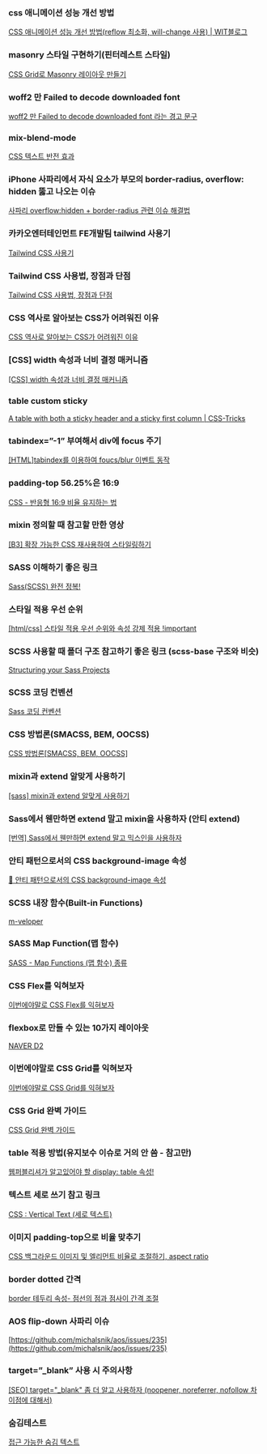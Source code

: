 ### **css 애니메이션 성능 개선 방법**

[CSS 애니메이션 성능 개선 방법(reflow 최소화, will-change 사용) | WIT블로그](https://wit.nts-corp.com/2017/06/05/4571)

### **masonry 스타일 구현하기(핀터레스트 스타일)**

[CSS Grid로 Masonry 레이아웃 만들기](https://marshallku.com/web/tips/css-grid로-masonry-레이아웃-만들기)

### **woff2 만 Failed to decode downloaded font**

[woff2 만 Failed to decode downloaded font 라는 경고 문구](https://velog.io/@bunny/Failed-to-decode-downloaded-font)

### **mix-blend-mode**

[CSS 텍스트 반전 효과](https://studiomeal.com/archives/888)

### **iPhone 사파리에서 자식 요소가 부모의 border-radius, overflow: hidden 뚫고 나오는 이슈**

[사파리 overflow:hidden + border-radius 관련 이슈 해결법](https://www.sungikchoi.com/blog/safari-overflow-border-radius/)

### 카카오엔터테인먼트 FE개발팀 tailwind 사용기

[Tailwind CSS 사용기](https://fe-developers.kakaoent.com/2022/220303-tailwind-tips/)

### **Tailwind CSS 사용법, 장점과 단점**

[Tailwind CSS 사용법, 장점과 단점](https://onlydev.tistory.com/127)

### **CSS 역사로 알아보는 CSS가 어려워진 이유**

[CSS 역사로 알아보는 CSS가 어려워진 이유](https://velog.io/@teo/css-history-1#%EC%A7%80%EA%B8%88%EA%B9%8C%EC%A7%80%EC%9D%98-css%EB%8A%94-%ED%8B%80%EB%A0%B8%EB%8B%A4-tailwindcss-2017)

### **[CSS] width 속성과 너비 결정 매커니즘**

[[CSS] width 속성과 너비 결정 매커니즘](https://www.daleseo.com/css-width/)

### table custom sticky

[A table with both a sticky header and a sticky first column | CSS-Tricks](https://css-tricks.com/a-table-with-both-a-sticky-header-and-a-sticky-first-column/)

### tabindex=”-1” 부여해서 div에 focus 주기

[[HTML]tabindex를 이용하여 foucs/blur 이벤트 동작](https://illdangag.github.io/html/element-focus/)

### padding-top 56.25%은 16:9

[CSS - 반응형 16:9 비율 유지하는 법](https://hasudoki.tistory.com/entry/CSS-%EB%B0%98%EC%9D%91%ED%98%95-169-%EB%B9%84%EC%9C%A8-%EC%9C%A0%EC%A7%80%ED%95%98%EB%8A%94-%EB%B2%95)

### mixin 정의할 때 참고할 만한 영상

[[B3] 확장 가능한 CSS 재사용하여 스타일링하기](https://www.youtube.com/watch?v=is9m-ls4Q_k)

### SASS 이해하기 좋은 링크

[Sass(SCSS) 완전 정복!](https://heropy.blog/2018/01/31/sass/)

### 스타일 적용 우선 순위

[[html/css] 스타일 적용 우선 순위와 속성 강제 적용 !important](https://aboooks.tistory.com/120)

### SCSS 사용할 때 폴더 구조 참고하기 좋은 링크 (scss-base 구조와 비슷)

[Structuring your Sass Projects](https://itnext.io/structuring-your-sass-projects-c8d41fa55ed4)

### SCSS 코딩 컨벤션

[Sass 코딩 컨벤션](https://webclub.tistory.com/518#__folder_structures)

### CSS 방법론(SMACSS, BEM, OOCSS)

[CSS 방법론[SMACSS, BEM, OOCSS]](https://velog.io/@pyo-dev/CSS-%EB%B0%A9%EB%B2%95%EB%A1%A0)

### mixin과 extend 알맞게 사용하기

[[sass] mixin과 extend 알맞게 사용하기](https://13akstjq.github.io/sass/2020/02/22/mixin%EA%B3%BC-extend-%EC%95%8C%EB%A7%9E%EA%B2%8C-%EC%82%AC%EC%9A%A9%ED%95%98%EA%B8%B0.html)

### Sass에서 웬만하면 extend 말고 mixin을 사용하자 (안티 extend)

[[번역] Sass에서 웬만하면 extend 말고 믹스인을 사용하자](https://mytory.net/2016/12/23/when-to-use-extend-when-to-use-a-mixin.html)

### 안티 패턴으로서의 CSS background-image 속성

[🚫 안티 패턴으로서의 CSS background-image 속성](https://velog.io/@chris/the-css-background-image-property-as-an-anti-pattern)

### SCSS 내장 함수(Built-in Functions)

[m-veloper](https://m-veloper.github.io/devlog/2020/03/22/sass-15/)

### SASS Map Function(맵 함수)

[SASS - Map Functions (맵 함수) 종류](https://homzzang.com/b/sass-13)

### CSS Flex를 익혀보자

[이번에야말로 CSS Flex를 익혀보자](https://studiomeal.com/archives/197)

### flexbox로 만들 수 있는 10가지 레이아웃

[NAVER D2](https://d2.naver.com/helloworld/8540176)

### 이번에야말로 CSS Grid를 익혀보자

[이번에야말로 CSS Grid를 익혀보자](https://studiomeal.com/archives/533)

### CSS Grid 완벽 가이드

[CSS Grid 완벽 가이드](https://heropy.blog/2019/08/17/css-grid/)

### table 적용 방법(유지보수 이슈로 거의 안 씀 - 참고만)

[웹퍼블리셔가 알고있어야 할 display: table 속성!](https://www.biew.co.kr/entry/%EC%9B%B9%ED%8D%BC%EB%B8%94%EB%A6%AC%EC%85%94%EA%B0%80-%EC%95%8C%EA%B3%A0%EC%9E%88%EC%96%B4%EC%95%BC-%ED%95%A0-display-table-%EC%86%8D%EC%84%B1)

### 텍스트 세로 쓰기 참고 링크

[CSS : Vertical Text (세로 텍스트)](https://innk.tistory.com/54)

### **이미지 padding-top으로 비율 맞추기**

[CSS 백그라운드 이미지 및 엘리먼트 비율로 조절하기, aspect ratio](https://webisfree.com/2019-03-11/css-%EB%B0%B1%EA%B7%B8%EB%9D%BC%EC%9A%B4%EB%93%9C-%EC%9D%B4%EB%AF%B8%EC%A7%80-%EB%B0%8F-%EC%97%98%EB%A6%AC%EB%A8%BC%ED%8A%B8-%EB%B9%84%EC%9C%A8%EB%A1%9C-%EC%A1%B0%EC%A0%88%ED%95%98%EA%B8%B0-aspect-ratio)

### border dotted 간격

[border 테두리 속성- 점선의 점과 점사이 간격 조절](https://windcjg.blogspot.com/2018/01/dot-interval.html)

### AOS flip-down 사파리 이슈

[https://github.com/michalsnik/aos/issues/235](https://github.com/michalsnik/aos/issues/235)

### target=”_blank” 사용 시 주의사항

[[SEO] target="_blank" 좀 더 알고 사용하자 (noopener, noreferrer, nofollow 차이점에 대해서)](https://webruden.tistory.com/262)

### **숨김테스트**

[접근 가능한 숨김 텍스트](https://mulder21c.github.io/2019/03/22/screen-hide-text/)